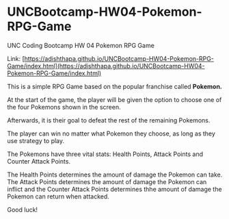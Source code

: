 # UNCBootcamp-HW04-Pokemon-RPG-Game
UNC Coding Bootcamp HW 04 Pokemon RPG Game

Link: [https://adishthapa.github.io/UNCBootcamp-HW04-Pokemon-RPG-Game/index.html](https://adishthapa.github.io/UNCBootcamp-HW04-Pokemon-RPG-Game/index.html)

This is a simple RPG Game based on the popular franchise called <strong>Pokemon.</strong>

At the start of the game, the player will be given the option to choose one of the four Pokemons shown in the screen.

Afterwards, it is their goal to defeat the rest of the remaining Pokemons.

The player can win no matter what Pokemon they choose, as long as they use strategy to play.

The Pokemons have three vital stats: Health Points, Attack Points and Counter Attack Points.

The Health Points determines the amount of damage the Pokemon can take. The Attack Points determines the amount of damage the Pokemon can inflict and the Counter Attack Points determines thhe amount of damage the Pokemon can return when attacked.

Good luck!
